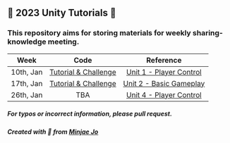 ## 👾 2023 Unity Tutorials 👾
### This repository aims for storing materials for weekly sharing-knowledge meeting.


|Week|Code|Reference|
|:---:|:---:|:---:|
|10th, Jan|[Tutorial & Challenge](https://github.com/minjaeingithub/2023_Unity_Tutorials/tree/main/Week%201/Scripts)|[Unit 1 - Player Control](https://learn.unity.com/project/unit-1-driving-simulation?uv=2018.4)|
|17th, Jan|[Tutorial & Challenge](https://github.com/minjaeingithub/2023_Unity_Tutorials/tree/main/Week%202/Scripts)|[Unit 2 - Basic Gameplay](https://learn.unity.com/project/unit-2-basic-gameplay?uv=2018.4&courseId=5cf96c41edbc2a2ca6e8810f)|
|26th, Jan|TBA|[Unit 4 - Player Control](https://learn.unity.com/project/unit-4-gameplay-mechanics?uv=2018.4&courseId=5cf96c41edbc2a2ca6e8810f)|

##### For typos or incorrect information, please pull request.
##### Created with 💜 from [Minjae Jo](https://github.com/minjaeingithub)
